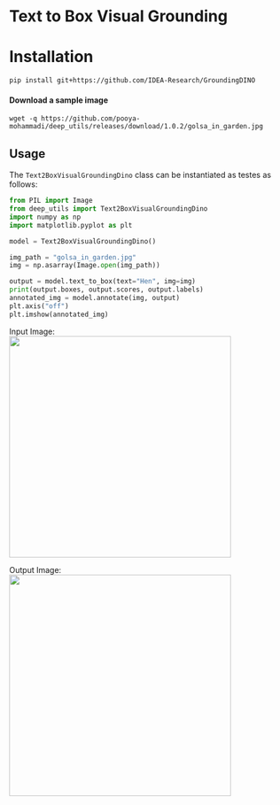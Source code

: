 # Text to Box Visual Grounding

# Installation
```commandline
pip install git+https://github.com/IDEA-Research/GroundingDINO
```

#### Download a sample image
```commandline
wget -q https://github.com/pooya-mohammadi/deep_utils/releases/download/1.0.2/golsa_in_garden.jpg
```

## Usage
The `Text2BoxVisualGroundingDino` class can be instantiated as testes as follows:
```python
from PIL import Image
from deep_utils import Text2BoxVisualGroundingDino
import numpy as np
import matplotlib.pyplot as plt

model = Text2BoxVisualGroundingDino()

img_path = "golsa_in_garden.jpg"
img = np.asarray(Image.open(img_path))

output = model.text_to_box(text="Hen", img=img)
print(output.boxes, output.scores, output.labels)
annotated_img = model.annotate(img, output)
plt.axis("off")
plt.imshow(annotated_img)
```

Input Image:</br>
<img src="https://github.com/pooya-mohammadi/deep_utils/releases/download/1.0.2/golsa_in_garden.jpg" width="400">

Output Image:</br>
<img src="https://github.com/pooya-mohammadi/deep_utils/releases/download/1.0.2/golsa_in_garden_dino.png" width="400">